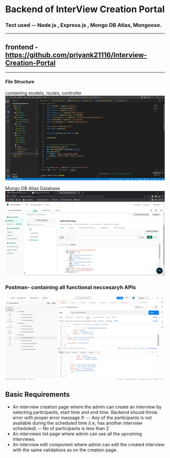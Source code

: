 # Backend of InterView Creation Portal
### Tect used -- Node js , Express js , Mongo DB Atlas, Mongoose.
---
## frontend - https://github.com/priyank21116/Interview-Creation-Portal

---
#### File Structure
containing models, routes, controller
![fileStructure](./images/fileStructure.png)

Mongo DB Atlas Database
![mongoAtlas](./images/mongoAtlas.png)

### Postman- containing all functional neccesaryh APIs
![postman](./images/postman.png)

## Basic Requirements
- An interview creation page where the admin can create an interview by selecting participants, start time and end time. Backend should throw error with proper error message if: 
-- Any of the participants is not available during the scheduled time (i.e, has another interview scheduled)
-- No of participants is less than 2
- An interviews list page where admin can see all the upcoming interviews.
- An interview edit component where admin can edit the created interview with the same validations as on the creation page.
